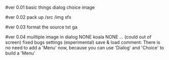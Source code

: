 #ver 0.01
    basic things
        dialog
        choice
        image

#ver 0.02
    pack up
        /src
        /img
    sfx

#ver 0.03
    format the source txt
        ga

#ver 0.04
    muiltiple image in dialog
        NONE koala NONE ... (could out of screen)
    fixed bugs
    settings (experimental)
        save & load
    comment:
        There is no need to add a 'Menu' now,
        because you can use 'Dialog' and
        'Choice' to build a 'Menu'